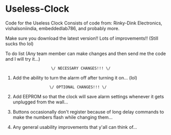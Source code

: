 # Useless-Clock
Code for the Useless Clock
Consists of code from: Rinky-Dink Electronics, vishalsoniindia, embeddedlab786, and probably more.

Make sure you download the latest version!!
Lots of improvements!! (Still sucks tho lol)


To do list (Any team member can make changes and then send me the code and I will try it...)

                        \/ NECESSARY CHANGES!!! \/

1. Add the ability to turn the alarm off after turning it on... (lol)

                       \/ OPTIONAL CHANGES!!! \/

1. Add EEPROM so that the clock will save alarm settings whenever it gets unplugged from the wall...

2. Buttons occasionally don't register because of long delay commands to make the numbers flash while changing them...

3. Any general usability improvements that y'all can think of...
